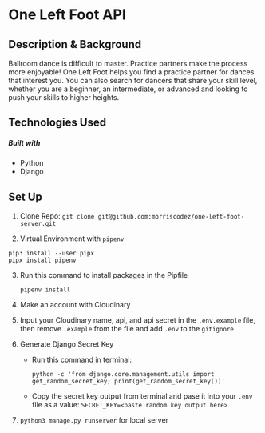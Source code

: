 # One Left Foot API

## Description & Background

Ballroom dance is difficult to master. Practice partners make the process more enjoyable! One Left Foot helps you find a practice partner for dances that interest you. You can also search for dancers that share your skill level, whether you are a beginner, an intermediate, or advanced and looking to push your skills to higher heights.

## Technologies Used

##### Built with

- Python
- Django

## Set Up

1.  Clone Repo:
   ```git clone git@github.com:morriscodez/one-left-foot-server.git```

2.  Virtual Environment with ```pipenv```
 
   ```
   pip3 install --user pipx
   pipx install pipenv
   ```
3. Run this command to install packages in the Pipfile
   ``` 
   pipenv install 
   ```
  

4.  Make an account with Cloudinary
 
5.  Input your Cloudinary name, api, and api secret in the ```.env.example``` file, then remove ```.example``` from the file and add ```.env``` to the ```gitignore```

6. Generate Django Secret Key
   - Run this command in terminal:
   
     ```
     python -c 'from django.core.management.utils import get_random_secret_key; print(get_random_secret_key())'

     ```
   - Copy the secret key output from terminal and pase it into your ```.env``` file as a value: ```SECRET_KEY=<paste random key output here>```
   

7.  ```python3 manage.py runserver``` for local server


